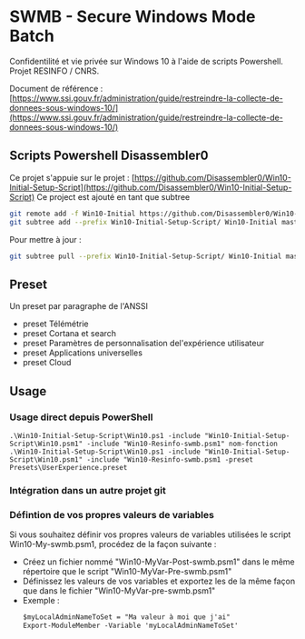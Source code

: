 # SWMB - Secure Windows Mode Batch

Confidentilité et vie privée sur Windows 10 à l'aide de scripts Powershell.
Projet RESINFO / CNRS.

Document de référence :
[https://www.ssi.gouv.fr/administration/guide/restreindre-la-collecte-de-donnees-sous-windows-10/](https://www.ssi.gouv.fr/administration/guide/restreindre-la-collecte-de-donnees-sous-windows-10/)


## Scripts Powershell Disassembler0
Ce projet s'appuie sur le projet :
[https://github.com/Disassembler0/Win10-Initial-Setup-Script](https://github.com/Disassembler0/Win10-Initial-Setup-Script)
Ce project est ajouté en tant que subtree

```bash
git remote add -f Win10-Initial https://github.com/Disassembler0/Win10-Initial-Setup-Script.git
git subtree add --prefix Win10-Initial-Setup-Script/ Win10-Initial master --squash
```

Pour mettre à jour :

```bash
git subtree pull --prefix Win10-Initial-Setup-Script/ Win10-Initial master --squash
```


## Preset

Un preset  par paragraphe de l'ANSSI
 * preset Télémétrie
 * preset Cortana et search
 * preset Paramètres de personnalisation del'expérience utilisateur
 * preset Applications universelles
 * preset Cloud


## Usage

### Usage direct depuis PowerShell

```dos
.\Win10-Initial-Setup-Script\Win10.ps1 -include "Win10-Initial-Setup-Script\Win10.psm1" -include "Win10-Resinfo-swmb.psm1" nom-fonction
.\Win10-Initial-Setup-Script\Win10.ps1 -include "Win10-Initial-Setup-Script\Win10.psm1" -include "Win10-Resinfo-swmb.psm1 -preset Presets\UserExperience.preset
```

### Intégration dans un autre projet git


### Défintion de vos propres valeurs de variables

Si vous souhaitez définir vos propres valeurs de variables utilisées le script Win10-My-swmb.psm1, procédez de la façon suivante :
 * Créez un fichier nommé "Win10-MyVar-Post-swmb.psm1" dans le même répertoire que le script "Win10-MyVar-Pre-swmb.psm1"
 * Définissez les valeurs de vos variables et exportez les de la même façon que dans le fichier "Win10-MyVar-pre-swmb.psm1"
 * Exemple :
    ```ps
    $myLocalAdminNameToSet = "Ma valeur à moi que j'ai"
    Export-ModuleMember -Variable 'myLocalAdminNameToSet'
    ```
